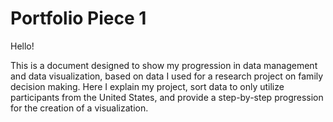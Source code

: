 # Portfolio Piece 1
Hello!

This is a document designed to show my progression in data management and data visualization, based on data I used for a research project on family decision making. Here I explain my project, sort data to only utilize participants from the United States, and provide a step-by-step progression for the creation of a visualization.
